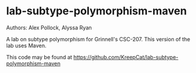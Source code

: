 # lab-subtype-polymorphism-maven

Authors: Alex Pollock, Alyssa Ryan

A lab on subtype polymorphism for Grinnell's CSC-207. This version of the lab uses Maven.

This code may be found at https://github.com/KreepCat/lab-subtype-polymorphism-maven 
